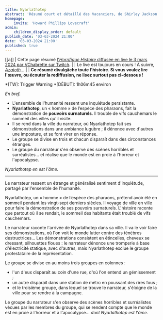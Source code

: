 ```yaml
---
title: Nyarlathotep
abstract: 'Résumé court et détaillé des Vacanciers, de Shirley Jackson !'
homepage:
    invite: 'Howard Phillips Lovecraft'
admin:
    children_display_order: default
publish_date: '03-03-2024 21:00'
date: '03-03-2024 21:00'
published: true
---
```


[[a]]
| Cette page résumé [l'_Horrifique Histoire_ diffusée en live le 3 mars 2024 par VChabrette sur Twitch](https://www.twitch.tv/videos/2080399560?t=1h06m45s).
|
| Le live est toujours en cours ! À suivre, [_Azatoth_](https://amaury.carrade.eu/horrifiques-histoires/azatoth)…
|
| **Ce résumé divulgâche toute l'histoire. Si vous voulez lire l'œuvre, ou écouter la rediffusion, ne lisez surtout pas ci-dessous !**

*[TW]: Trigger Warning
*[DÉBUT]: 1h06m45 environ

_En bref._

- L'ensemble de l'humanité ressent une inquiétude persistante.
- **Nyarlathotep**, un « homme » de l’espèce des pharaons, fait la démonstration de **pouvoirs surnaturels**. Il trouble de vifs cauchemars le sommeil des villes qu'il visite.
- Il se rend dans la ville du narrateur, où Nyarlathotep fait ses démonstrations dans une ambiance lugubre ; il dénonce avec d'autres une imposture, et se font virer en réponse.
- Le groupe se divise en trois et chacun disparaît dans des circonstances étranges.
- Le groupe du narrateur s'en observe des scènes horribles et surréalistes… et réalise que le monde est en proie à l'horreur et l'apocalypse.

_Nyarlathotep en est l'âme._

---

Le narrateur ressent un étrange et généralisé sentiment d'inquiétude, partagé par l'ensemble de l'humanité.

Nyarlathotep, un « homme » de l’espèce des pharaons, prétend avoir été en sommeil pendant les vingt-sept derniers siècles. Il voyage de ville en ville pour faire la démonstration de ses pouvoirs surnaturels. L'histoire raconte que partout où il se rendait, le sommeil des habitants était troublé de vifs cauchemars.

Le narrateur raconte l'arrivée de Nyarlathotep dans sa ville. Il va le voir faire ses démonstrations, où l'on voit le monde lutter contre des ténèbres destructrices… Les démonstrations consistent en étincelles, cheveux se dressant, silhouettes floues : le narrateur dénonce une tromperie à base d'électricité statique, avec d'autres, mais Nyarlathotep exclue le groupe protestataire de la représentation.

Le groupe se divise en au moins trois groupes en colonnes : 
- l'un d'eux disparaît au coin d'une rue, d'où l'on entend un gémissement ;
- un autre disparaît dans une station de métro en poussant des rires fous ;
- et le troisième groupe, dans lequel se trouve le narrateur, s'éloigne de la ville pour se rendre à la campagne.

Le groupe du narrateur s'en observe des scènes horribles et surréalistes vécues par les membres du groupe, qui se rendent compte que le monde est en proie à l'horreur et à l'apocalypse… _dont Nyarlathotep est l'âme._